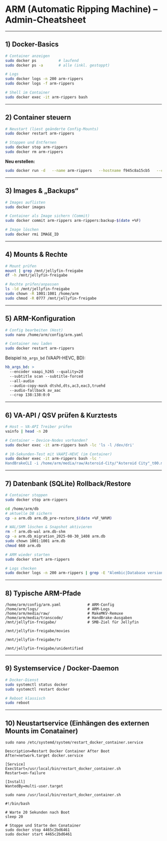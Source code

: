 # ARM (Automatic Ripping Machine) – Admin-Cheatsheet
---

## 1) Docker-Basics

```bash
# Container anzeigen
sudo docker ps          # laufend
sudo docker ps -a       # alle (inkl. gestoppt)

# Logs
sudo docker logs -n 200 arm-rippers
sudo docker logs -f arm-rippers

# Shell im Container
sudo docker exec -it arm-rippers bash
```

---

## 2) Container steuern

```bash
# Neustart (liest geänderte Config-Mounts)
sudo docker restart arm-rippers

# Stoppen und Entfernen
sudo docker stop arm-rippers
sudo docker rm arm-rippers
```

**Neu erstellen:**

```bash
sudo docker run -d   --name arm-rippers   --hostname f945c8a15cb5   --cpuset-cpus 2-7   -p 8080:8080   --restart=always   --network bridge   --privileged   --workdir /home/arm   --device /dev/sr0:/dev/sr0   --device /dev/sg0:/dev/sg0   --device /dev/dri:/dev/dri   --group-add video   --group-add render   -e ARM_UID=1001   -e ARM_GID=1001   -e LIBVA_DRIVER_NAME=iHD   -v /home/arm/logs:/home/arm/logs   -v /home/arm/media:/home/arm/media   -v /home/arm/music:/home/arm/music   -v /mnt/jellyfin-freigabe:/mnt/jellyfin-freigabe   -v /home/arm/config:/etc/arm/config   -v /home/arm:/home/arm   arm-rippers:latest /sbin/my_init
```

---

## 3) Images & „Backups“

```bash
# Images auflisten
sudo docker images

# Container als Image sichern (Commit)
sudo docker commit arm-rippers arm-rippers:backup-$(date +%F)

# Image löschen
sudo docker rmi IMAGE_ID
```

---

## 4) Mounts & Rechte

```bash
# Mount prüfen
mount | grep /mnt/jellyfin-freigabe
df -h /mnt/jellyfin-freigabe

# Rechte prüfen/anpassen
ls -ld /mnt/jellyfin-freigabe
sudo chown -R 1001:1001 /home/arm
sudo chmod -R 0777 /mnt/jellyfin-freigabe
```

---

## 5) ARM-Konfiguration

```bash
# Config bearbeiten (Host)
sudo nano /home/arm/config/arm.yaml

# Container neu laden
sudo docker restart arm-rippers
```

Beispiel `hb_args_bd` (VAAPI-HEVC, BD):

```yaml
hb_args_bd: >
  --encoder vaapi_h265 --quality=20
  --subtitle scan --subtitle-forced
  --all-audio
  --audio-copy-mask dtshd,dts,ac3,eac3,truehd
  --audio-fallback av_aac
  --crop 138:138:0:0
```

---

## 6) VA-API / QSV prüfen & Kurztests

```bash
# Host – VA-API Treiber prüfen
vainfo | head -n 20

# Container – Device-Nodes vorhanden?
sudo docker exec -it arm-rippers bash -lc 'ls -l /dev/dri'

# 10-Sekunden-Test mit VAAPI-HEVC (im Container)
sudo docker exec -it arm-rippers bash -lc '
HandBrakeCLI -i /home/arm/media/raw/Asteroid-City/"Asteroid City"_t00.mkv  -o /home/arm/logs/vaapi-test.mkv --encoder vaapi_h265 --quality 22  --stop-at duration:10'
```

---

## 7) Datenbank (SQLite) Rollback/Restore

```bash
# Container stoppen
sudo docker stop arm-rippers

cd /home/arm/db
# aktuelle DB sichern
cp -a arm.db arm.db_pre-restore_$(date +%F_%H%M)

# WAL/SHM löschen & Snapshot aktivieren
rm -f arm.db-wal arm.db-shm
cp -a arm.db_migration_2025-08-30_1408 arm.db
sudo chown 1001:1001 arm.db
chmod 660 arm.db

# ARM wieder starten
sudo docker start arm-rippers

# Logs checken
sudo docker logs -n 200 arm-rippers | grep -E "Alembic|Database version"
```

---

## 8) Typische ARM-Pfade

```
/home/arm/config/arm.yaml            # ARM-Config
/home/arm/logs/                      # ARM-Logs
/home/arm/media/raw/                 # MakeMKV-Remuxe
/home/arm/media/transcode/           # HandBrake-Ausgaben
/mnt/jellyfin-freigabe/              # SMB-Ziel für Jellyfin
```

```
/mnt/jellyfin-freigabe/movies
```

```
/mnt/jellyfin-freigabe/tv
```

```
/mnt/jellyfin-freigabe/unidentified
```
---

## 9) Systemservice / Docker-Daemon

```bash
# Docker-Dienst
sudo systemctl status docker
sudo systemctl restart docker

# Reboot klassisch
sudo reboot
```

---

## 10) Neustartservice (Einhängen des externen Mounts im Conatainer)

```
sudo nano /etc/systemd/system/restart_docker_container.service
```

```
Description=Restart Docker Container After Boot
After=network.target docker.service

[Service]
ExecStart=/usr/local/bin/restart_docker_container.sh
Restart=on-failure

[Install]
WantedBy=multi-user.target
```

```
sudo nano /usr/local/bin/restart_docker_container.sh
```

```
#!/bin/bash

# Warte 20 Sekunden nach Boot
sleep 20

# Stoppe und Starte den Conatainer
sudo docker stop 4465c2bd6461
sudo docker start 4465c2bd6461
```

